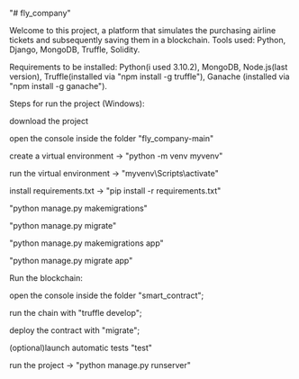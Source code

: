 "# fly_company" 

Welcome to this project, a platform that simulates the purchasing airline tickets and subsequently saving them in a blockchain.
Tools used: Python, Django, MongoDB, Truffle, Solidity.

Requirements to be installed: Python(i used 3.10.2), MongoDB, Node.js(last version), Truffle(installed via "npm install -g truffle"), Ganache (installed via "npm install -g ganache").



Steps for run the project (Windows):


download the project

open the console inside the folder "fly_company-main"

create a virtual environment -> "python -m venv myvenv"

run the virtual environment -> "myvenv\Scripts\activate"

install requirements.txt -> "pip install -r requirements.txt"

"python manage.py makemigrations"

"python manage.py migrate"

"python manage.py makemigrations app"

"python manage.py migrate app"



Run the blockchain:

open the console inside the folder "smart_contract";

run the chain with "truffle develop";

deploy the contract with "migrate";

(optional)launch automatic tests "test"




run the project -> "python manage.py runserver"

